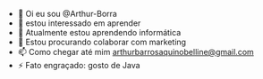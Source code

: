 - 👋 Oi eu sou @Arthur-Borra
- 👀 estou interessado em aprender
- 🌱 Atualmente estou aprendendo informática 
- 💞️ Estou procurando colaborar com marketing 
- 📫 Como chegar até mim arthurbarrosaquinobelline@gmail.com 
- ⚡ Fato engraçado: gosto de Java 


